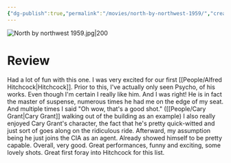 ```yaml
---
{"dg-publish":true,"permalink":"/movies/north-by-northwest-1959/","created":"2024-03-21","updated":"2024-08-19"}
---
```



![North by northwest 1959.jpg|200](/img/user/Attachments/North%20by%20northwest%201959.jpg)

# Review

Had a lot of fun with this one. I was very excited for our first [[People/Alfred Hitchcock\|Hitchcock]]. Prior to this, I've actually only seen Psycho, of his works. Even though I'm certain I really like him. And I was right! He is in fact the master of suspense, numerous times he had me on the edge of my seat. And multiple times I said "Oh wow, that's a good shot." ([[People/Cary Grant\|Cary Grant]] walking out of the building as an example) I also really enjoyed Cary Grant's character, the fact that he's pretty quick-witted and just sort of goes along on the ridiculous ride. Afterward, my assumption being he just joins the CIA as an agent. Already showed himself to be pretty capable. Overall, very good. Great performances, funny  and exciting, some lovely shots. Great first foray into Hitchcock for this list.
